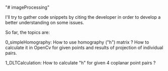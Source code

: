 "# imageProcessing" 

I'll try to gather code snippets by citing the developer in order to develop a better understanding on some issues. 

So far, the topics are:

0_simpleHomography:
How to use homography ("h") matrix ? How to calculate it in OpenCv for given points and results of projection of individual pairs.

1_DLTCalculation: 
How to calculate "h" for given 4 coplanar point pairs ?
